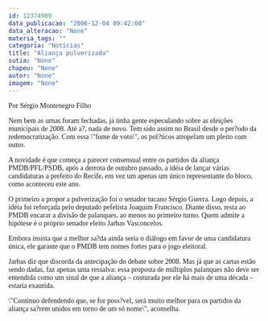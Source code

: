 ```yaml
---
id: 12374909
data_publicacao: "2006-12-04 09:42:00"
data_alteracao: "None"
materia_tags: ""
categoria: "Notícias"
title: "Aliança pulverizada"
sutia: "None"
chapeu: "None"
autor: "None"
imagem: "None"
---
```

<p><P><FONT face=Verdana>Por Sérgio Montenegro Filho</FONT></P></p>
<p><P><FONT face=Verdana>Nem bem as urnas foram fechadas, já tinha gente especulando sobre as eleições municipais de 2008. Até a?, nada de novo. Tem sido assim no Brasil desde o per?odo da redemocratização. </FONT><FONT face=Verdana>Com essa \"fome de voto\", os pol?ticos atropelam um pleito com outro. </FONT></P></p>
<p><P><FONT face=Verdana>A novidade é que começa a parecer consensual entre os partidos da aliança PMDB/PFL/PSDB, após a derrota de outubro passado, a idéia de lançar várias candidaturas a prefeito do Recife, em vez um apenas um único representante do bloco, como aconteceu este ano.</FONT></P></p>
<p><P><FONT face=Verdana>O primeiro a propor a pulverização foi o senador tucano Sérgio Guerra. Logo depois, a idéia foi reforçada pelo deputado pefelista Joaquim Francisco. Diante disso, resta ao PMDB encarar a divisão de palanques, ao menos no primeiro turno. Quem admite a hipótese é o próprio senador eleito Jarbas Vasconcelos. </FONT></P></p>
<p><P><FONT face=Verdana>Embora insista que a melhor sa?da ainda seria o diálogo em favor de uma candidatura única, ele garante que o PMDB tem nomes fortes para o jogo eleitoral.</FONT></P></p>
<p><P><FONT face=Verdana>Jarbas diz que discorda da antecipação do debate sobre 2008. Mas já que as cartas estão sendo dadas, faz apenas uma ressalva: essa proposta de múltiplos palanques não deve ser entendida como um sinal de que a aliança – costurada por ele há mais de uma década – estaria exaurida. </FONT></P></p>
<p><P><FONT face=Verdana>\"Continuo defendendo que, se for poss?vel, será muito melhor para os partidos da aliança sa?rem unidos em torno de um só nome\", aconselha.</FONT></P> </p>

